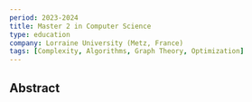 ```yaml
---
period: 2023-2024
title: Master 2 in Computer Science
type: education
company: Lorraine University (Metz, France)
tags: [Complexity, Algorithms, Graph Theory, Optimization]
---
```


## Abstract

